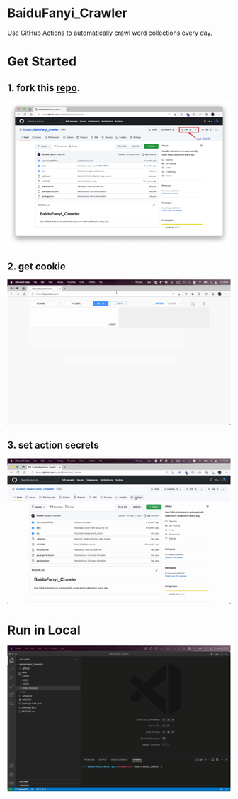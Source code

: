 # BaiduFanyi_Crawler
Use GitHub Actions to automatically crawl word collections every day.

# Get Started

## 1. fork this [repo](https://github.com/licoded/BaiduFanyi_Crawler).

![fork](./assets/images/00.fork.png)

## 2. get cookie

![get_cookie](./assets/gifs/01.get_cookie_cut.gif)

## 3. set action secrets

![set_secrets](./assets/gifs/03.set_secrets_cut.gif)

# Run in Local

![local_run](./assets/gifs/02.local_run_cut.gif)

